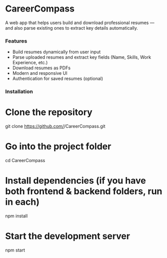 # CareerCompass
A web app that helps users build and download professional resumes — and also parse existing ones to extract key details automatically.

### Features
- Build resumes dynamically from user input
- Parse uploaded resumes and extract key fields (Name, Skills, Work Experience, etc.)
- Download resumes as PDFs
- Modern and responsive UI
- Authentication for saved resumes (optional)

### Installation
# Clone the repository
git clone https://github.com/<your-username>/CareerCompass.git

# Go into the project folder
cd CareerCompass

# Install dependencies (if you have both frontend & backend folders, run in each)
npm install

# Start the development server
npm start
